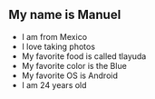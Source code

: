## My name is Manuel

* I am from Mexico
* I love taking photos
* My favorite food is called tlayuda 
* My favorite color is the Blue
* My favorite OS is Android
* I am 24 years old

